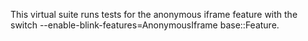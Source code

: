 This virtual suite runs tests for the anonymous iframe feature with the switch
--enable-blink-features=AnonymousIframe base::Feature.
